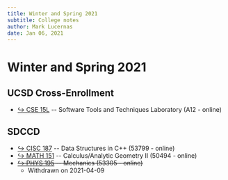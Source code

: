 ```yaml
---
title: Winter and Spring 2021
subtitle: College notes
author: Mark Lucernas
date: Jan 06, 2021
---
```



# Winter and Spring 2021

## UCSD Cross-Enrollment

- [↪ CSE 15L](CSE-15L/index) -- Software Tools and Techniques Laboratory (A12 - online)

## SDCCD

- [↪ CISC 187](CISC-187/index) -- Data Structures in C++ (53799 - online)
- [↪ MATH 151](MATH-151/index) -- Calculus/Analytic Geometry II (50494 - online)
- ~~[↪ PHYS 195](PHYS-195/index) -- Mechanics (53305 - online)~~
  * Withdrawn on 2021-04-09


